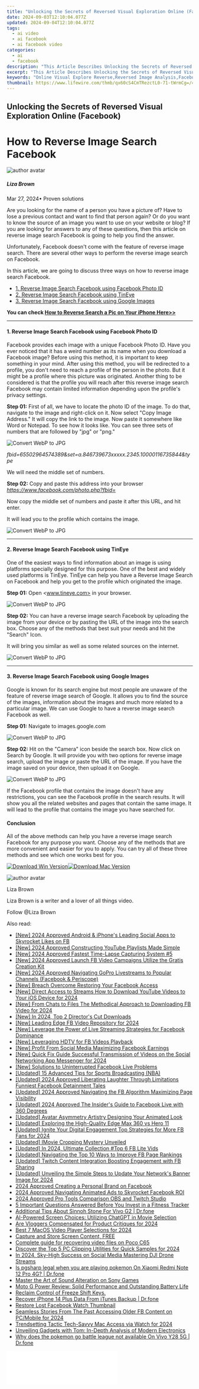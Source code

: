```yaml
---
title: "Unlocking the Secrets of Reversed Visual Exploration Online (Facebook) for 2024"
date: 2024-09-03T12:10:04.077Z
updated: 2024-09-04T12:10:04.077Z
tags:
  - ai video
  - ai facebook
  - ai facebook video
categories:
  - ai
  - facebook
description: "This Article Describes Unlocking the Secrets of Reversed Visual Exploration Online (Facebook) for 2024"
excerpt: "This Article Describes Unlocking the Secrets of Reversed Visual Exploration Online (Facebook) for 2024"
keywords: "Online Visual Explore Reverse,Reversed Image Analysis,Facebook Visual Insight,Online Visual Reversal,Reversed View Engagement,Virtual Space Inversion,Exploring Reversed Images"
thumbnail: https://www.lifewire.com/thmb/qx60cS4CmTRezctL0-71-tWrmCg=/400x300/filters:no_upscale():max_bytes(150000):strip_icc()/MountainLionInstall-570abf063df78c7d9edd5072.jpg
---
```


## Unlocking the Secrets of Reversed Visual Exploration Online (Facebook)

# How to Reverse Image Search Facebook

![author avatar](https://lh5.googleusercontent.com/-AIMmjowaFs4/AAAAAAAAAAI/AAAAAAAAABc/Y5UmwDaI7HU/s250-c-k/photo.jpg)

##### Liza Brown

 Mar 27, 2024• Proven solutions

Are you looking for the name of a person you have a picture of? Have to lose a previous contact and want to find that person again? Or do you want to know the source of an image you want to use on your website or blog? If you are looking for answers to any of these questions, then this article on reverse image search Facebook is going to help you find the answer.

Unfortunately, Facebook doesn't come with the feature of reverse image search. There are several other ways to perform the reverse image search on Facebook.

In this article, we are going to discuss three ways on how to reverse image search Facebook.

* [1\. Reverse Image Search Facebook using Facebook Photo ID](#way1)
* [2\. Reverse Image Search Facebook using TinEye](#way2)
* [3\. Reverse Image Search Facebook using Google Images](#way3)

 **You can check [How to Reverse Search a Pic on Your iPhone Here>>](https://tools.techidaily.com/wondershare/filmora/download/)**

---

#### 1\. Reverse Image Search Facebook using Facebook Photo ID

Facebook provides each image with a unique Facebook Photo ID. Have you ever noticed that it has a weird number as its name when you download a Facebook image? Before using this method, it is important to keep something in your mind. After using this method, you will be redirected to a profile, you don't need to reach a profile of the person in the photo. But it might be a profile where this picture was originated. Another thing to be considered is that the profile you will reach after this reverse image search Facebook may contain limited information depending upon the profile's privacy settings.

**Step 01:** First of all, we have to locate the photo ID of the image. To do that, navigate to the image and right-click on it. Now select "Copy Image Address." It will copy the link to the image. Now paste it somewhere like Word or Notepad. To see how it looks like. You can see three sets of numbers that are followed by "jpg" or "png."

![ Convert WebP to JPG](https://images.wondershare.com/filmora/article-images/reverse-image-search-using-photo-id-step1.png)

_fbid=65502964574389&set=a.846739673xxxxx.2345.10000116735844&type_

We will need the middle set of numbers.

**Step 02:** Copy and paste this address into your browser _<https://www.facebook.com/photo.php?fbid=>_

Now copy the middle set of numbers and paste it after this URL, and hit enter.

It will lead you to the profile which contains the image.

![ Convert WebP to JPG](https://images.wondershare.com/filmora/article-images/reverse-image-search-using-photo-id-step2.png)

 ---

#### 2\. Reverse Image Search Facebook using TinEye

One of the easiest ways to find information about an image is using platforms specially designed for this purpose. One of the best and widely used platforms is TinEye. TinEye can help you have a Reverse Image Search on Facebook and help you get to the profile which originated the image.

**Step 01:** Open <www.tineye.com> in your browser.

![ Convert WebP to JPG](https://images.wondershare.com/filmora/article-images/reverse-image-search-tineye-poster.png)

**Step 02:** You can have a reverse image search Facebook by uploading the image from your device or by pasting the URL of the image into the search box. Choose any of the methods that best suit your needs and hit the "Search" Icon.

It will bring you similar as well as some related sources on the internet.

![ Convert WebP to JPG](https://images.wondershare.com/filmora/article-images/reverse-image-search-tineye-poster-step2.png)

 ---

#### 3\. Reverse Image Search Facebook using Google Images

Google is known for its search engine but most people are unaware of the feature of reverse image search of Google. It allows you to find the source of the images, information about the images and much more related to a particular image. We can use Google to have a reverse image search Facebook as well.

**Step 01:** Navigate to images.google.com

![ Convert WebP to JPG](https://images.wondershare.com/filmora/article-images/reverse-image-search-using-google-images-step1.png)

**Step 02:** Hit on the "Camera" icon beside the search box. Now click on Search by Google. It will provide you with two options for reverse image search, upload the image or paste the URL of the image. If you have the image saved on your device, then upload it on Google.

![ Convert WebP to JPG](https://images.wondershare.com/filmora/article-images/reverse-image-search-using-google-images-step2.png)

If the Facebook profile that contains the image doesn't have any restrictions, you can see the Facebook profile in the search results. It will show you all the related websites and pages that contain the same image. It will lead to the profile that contains the image you have searched for.

#### Conclusion

All of the above methods can help you have a reverse image search Facebook for any purpose you want. Choose any of the methods that are more convenient and easier for you to apply. You can try all of these three methods and see which one works best for you.

[![Download Win Version](https://images.wondershare.com/filmora/guide/download-btn-win.jpg)](https://tools.techidaily.com/wondershare/filmora/download/)[![Download Mac Version](https://images.wondershare.com/filmora/guide/download-btn-mac.jpg)](https://tools.techidaily.com/wondershare/filmora/download/)

![author avatar](https://lh5.googleusercontent.com/-AIMmjowaFs4/AAAAAAAAAAI/AAAAAAAAABc/Y5UmwDaI7HU/s250-c-k/photo.jpg)

Liza Brown

Liza Brown is a writer and a lover of all things video.

Follow @Liza Brown

<span class="atpl-alsoreadstyle">Also read:</span>
<div><ul>
<li><a href="https://facebook-video-content.techidaily.com/new-2024-approved-android-and-iphones-leading-social-apps-to-skyrocket-likes-on-fb/"><u>[New] 2024 Approved  Android & iPhone's Leading Social Apps to Skyrocket Likes on FB</u></a></li>
<li><a href="https://facebook-video-footage.techidaily.com/new-2024-approved-constructing-youtube-playlists-made-simple/"><u>[New] 2024 Approved  Constructing YouTube Playlists Made Simple</u></a></li>
<li><a href="https://screen-sharing-recording.techidaily.com/new-2024-approved-fastest-time-lapse-capturing-system-5/"><u>[New] 2024 Approved  Fastest Time-Lapse Capturing System #5</u></a></li>
<li><a href="https://facebook-video-content.techidaily.com/new-2024-approved-launch-fb-video-campaigns-utilize-the-gratis-creation-kit/"><u>[New] 2024 Approved  Launch FB Video Campaigns  Utilize the Gratis Creation Kit</u></a></li>
<li><a href="https://facebook-video-content.techidaily.com/new-2024-approved-navigating-gopro-livestreams-to-popular-channels-facebook-and-periscope/"><u>[New] 2024 Approved  Navigating GoPro Livestreams to Popular Channels (Facebook & Periscope)</u></a></li>
<li><a href="https://facebook-video-content.techidaily.com/new-breach-overcome-restoring-your-facebook-access/"><u>[New] Breach Overcome  Restoring Your Facebook Access</u></a></li>
<li><a href="https://facebook-video-footage.techidaily.com/new-direct-access-to-streams-how-to-download-youtube-videos-to-your-ios-device-for-2024/"><u>[New] Direct Access to Streams  How to Download YouTube Videos to Your iOS Device for 2024</u></a></li>
<li><a href="https://facebook-video-content.techidaily.com/new-from-chats-to-files-the-methodical-approach-to-downloading-fb-video-for-2024/"><u>[New] From Chats to Files  The Methodical Approach to Downloading FB Video for 2024</u></a></li>
<li><a href="https://facebook-video-content.techidaily.com/new-in-2024-top-2-directors-cut-downloads/"><u>[New] In 2024, Top 2 Director's Cut Downloads</u></a></li>
<li><a href="https://facebook-video-content.techidaily.com/new-leading-edge-fb-video-repository-for-2024/"><u>[New] Leading Edge  FB Video Repository for 2024</u></a></li>
<li><a href="https://facebook-video-content.techidaily.com/new-leverage-the-power-of-live-streaming-strategies-for-facebook-dominance/"><u>[New] Leverage the Power of Live Streaming  Strategies for Facebook Dominance</u></a></li>
<li><a href="https://facebook-video-content.techidaily.com/new-leveraging-hdtv-for-fb-videos-playback/"><u>[New] Leveraging HDTV for FB Videos Playback</u></a></li>
<li><a href="https://facebook-video-content.techidaily.com/new-profit-from-social-media-maximizing-facebook-earnings/"><u>[New] Profit From Social Media  Maximizing Facebook Earnings</u></a></li>
<li><a href="https://facebook-video-content.techidaily.com/new-quick-fix-guide-successful-transmission-of-videos-on-the-social-networking-app-messenger-for-2024/"><u>[New] Quick Fix Guide  Successful Transmission of Videos on the Social Networking App Messenger for 2024</u></a></li>
<li><a href="https://facebook-video-content.techidaily.com/new-solutions-to-uninterrupted-facebook-live-problems/"><u>[New] Solutions to Uninterrupted Facebook Live Problems</u></a></li>
<li><a href="https://extra-resources.techidaily.com/updated-15-advanced-tips-for-sports-broadcasting-nba/"><u>[Updated] 15 Advanced Tips for Sports Broadcasting (NBA)</u></a></li>
<li><a href="https://facebook-video-content.techidaily.com/updated-2024-approved-liberating-laughter-through-limitations-funniest-facebook-detainment-tales/"><u>[Updated] 2024 Approved  Liberating Laughter Through Limitations  Funniest Facebook Detainment Tales</u></a></li>
<li><a href="https://facebook-video-content.techidaily.com/updated-2024-approved-navigating-the-fb-algorithm-maximizing-page-visibility/"><u>[Updated] 2024 Approved  Navigating the FB Algorithm  Maximizing Page Visibility</u></a></li>
<li><a href="https://facebook-video-content.techidaily.com/updated-2024-approved-the-insiders-guide-to-facebook-live-with-360-degrees/"><u>[Updated] 2024 Approved  The Insider's Guide to Facebook Live with 360 Degrees</u></a></li>
<li><a href="https://facebook-video-content.techidaily.com/updated-avatar-asymmetry-artistry-designing-your-animated-look/"><u>[Updated] Avatar Asymmetry Artistry  Designing Your Animated Look</u></a></li>
<li><a href="https://some-techniques.techidaily.com/updated-exploring-the-high-quality-edge-max-360-vs-hero-11/"><u>[Updated] Exploring the High-Quality Edge  Max 360 vs Hero 11</u></a></li>
<li><a href="https://facebook-video-content.techidaily.com/updated-ignite-your-digital-engagement-top-strategies-for-more-fb-fans-for-2024/"><u>[Updated] Ignite Your Digital Engagement  Top Strategies for More FB Fans for 2024</u></a></li>
<li><a href="https://some-techniques.techidaily.com/updated-imovie-cropping-mystery-unveiled/"><u>[Updated] IMovie Cropping Mystery Unveiled</u></a></li>
<li><a href="https://facebook-video-content.techidaily.com/updated-in-2024-ultimate-collection-top-6-fb-lite-vids/"><u>[Updated] In 2024, Ultimate Collection  #Top 6 FB Lite Vids</u></a></li>
<li><a href="https://facebook-video-content.techidaily.com/updated-navigating-the-top-10-ways-to-improve-fb-page-rankings/"><u>[Updated] Navigating the Top 10 Ways to Improve FB Page Rankings</u></a></li>
<li><a href="https://facebook-video-content.techidaily.com/updated-twitch-content-integration-boosting-engagement-with-fb-sharing/"><u>[Updated] Twitch Content Integration  Boosting Engagement with FB Sharing</u></a></li>
<li><a href="https://facebook-video-content.techidaily.com/updated-unveiling-the-simple-steps-to-update-your-networks-banner-image-for-2024/"><u>[Updated] Unveiling the Simple Steps to Update Your Network's Banner Image for 2024</u></a></li>
<li><a href="https://facebook-video-content.techidaily.com/2024-approved-creating-a-personal-brand-on-facebook/"><u>2024 Approved  Creating a Personal Brand on Facebook</u></a></li>
<li><a href="https://facebook-video-content.techidaily.com/2024-approved-navigating-animated-ads-to-skyrocket-facebook-roi/"><u>2024 Approved  Navigating Animated Ads to Skyrocket Facebook ROI</u></a></li>
<li><a href="https://screen-recording.techidaily.com/2024-approved-pro-tools-comparison-obs-and-twitch-studio/"><u>2024 Approved  Pro Tools Comparison  OBS and Twitch Studio</u></a></li>
<li><a href="https://buynow-reviews.techidaily.com/5-important-questions-answered-before-you-invest-in-a-fitness-tracker/"><u>5 Important Questions Answered Before You Invest in a Fitness Tracker</u></a></li>
<li><a href="https://change-location.techidaily.com/additional-tips-about-sinnoh-stone-for-vivo-g2-drfone-by-drfone-virtual-android/"><u>Additional Tips About Sinnoh Stone For Vivo G2 | Dr.fone</u></a></li>
<li><a href="https://tech-haven.techidaily.com/ai-powered-screen-choices-utilizing-chatgpt-in-movie-selection/"><u>AI-Powered Screen Choices: Utilizing ChatGPT in Movie Selection</u></a></li>
<li><a href="https://extra-lessons.techidaily.com/are-vloggers-compensated-for-product-critiques-for-2024/"><u>Are Vloggers Compensated for Product Critiques for 2024</u></a></li>
<li><a href="https://extra-information.techidaily.com/best-7-macos-video-player-selections-for-2024/"><u>Best 7 MacOS Video Player Selections for 2024</u></a></li>
<li><a href="https://video-capture.techidaily.com/capture-and-store-screen-content-free/"><u>Capture and Store Screen Content, FREE</u></a></li>
<li><a href="https://phone-solutions.techidaily.com/complete-guide-for-recovering-video-files-on-poco-c65-by-fonelab-android-recover-video/"><u>Complete guide for recovering video files on Poco C65</u></a></li>
<li><a href="https://screen-video-capture.techidaily.com/discover-the-top-5-pc-clipping-utilities-for-quick-samples-for-2024/"><u>Discover the Top 5 PC Clipping Utilities for Quick Samples for 2024</u></a></li>
<li><a href="https://facebook-video-content.techidaily.com/in-2024-sky-high-success-on-social-media-mastering-dji-drone-streams/"><u>In 2024, Sky-High Success on Social Media  Mastering DJI Drone Streams</u></a></li>
<li><a href="https://fake-location.techidaily.com/is-pgsharp-legal-when-you-are-playing-pokemon-on-xiaomi-redmi-note-12-pro-4g-drfone-by-drfone-virtual-android/"><u>Is pgsharp legal when you are playing pokemon On Xiaomi Redmi Note 12 Pro 4G? | Dr.fone</u></a></li>
<li><a href="https://fox-direct.techidaily.com/master-the-art-of-sound-alteration-on-sony-games/"><u>Master the Art of Sound Alteration on Sony Games</u></a></li>
<li><a href="https://buynow-tips.techidaily.com/moto-g-power-review-solid-performance-and-outstanding-battery-life/"><u>Moto G Power Review: Solid Performance and Outstanding Battery Life</u></a></li>
<li><a href="https://win11-tips.techidaily.com/1719320814373-reclaim-control-of-freeze-shift-keys/"><u>Reclaim Control of Freeze Shift Keys.</u></a></li>
<li><a href="https://review-topics.techidaily.com/recover-iphone-14-plus-data-from-itunes-backup-drfone-by-drfone-ios-data-recovery-ios-data-recovery/"><u>Recover iPhone 14 Plus Data From iTunes Backup | Dr.fone</u></a></li>
<li><a href="https://facebook-video-content.techidaily.com/restore-lost-facebook-watch-thumbnail/"><u>Restore Lost Facebook Watch Thumbnail</u></a></li>
<li><a href="https://facebook-video-content.techidaily.com/seamless-stories-from-the-past-accessing-older-fb-content-on-pcmobile-for-2024/"><u>Seamless Stories From The Past  Accessing Older FB Content on PC/Mobile for 2024</u></a></li>
<li><a href="https://some-guidance.techidaily.com/trendsetting-tactic-tech-savvy-mac-access-via-watch-for-2024/"><u>Trendsetting Tactic  Tech-Savvy Mac Access via Watch for 2024</u></a></li>
<li><a href="https://hardware-tips.techidaily.com/unveiling-gadgets-with-tom-in-depth-analysis-of-modern-electronics/"><u>Unveiling Gadgets with Tom: In-Depth Analysis of Modern Electronics</u></a></li>
<li><a href="https://change-location.techidaily.com/why-does-the-pokemon-go-battle-league-not-available-on-vivo-y28-5g-drfone-by-drfone-virtual-android/"><u>Why does the pokemon go battle league not available On Vivo Y28 5G | Dr.fone</u></a></li>
</ul></div>

<ins class="adsbygoogle"
      style="display:block"
      data-ad-client="ca-pub-7571918770474297"
      data-ad-slot="8358498916"
      data-ad-format="auto"
      data-full-width-responsive="true"></ins>
<!-- affiliate ads begin -->
<iframe id="iframe_1265663" src="//a.impactradius-go.com/gen-ad-code/5597632/1265663/4482" width="300" height="90" scrolling="no" frameborder="0" marginheight="0" marginwidth="0"></iframe>
<!-- affiliate ads end -->